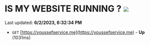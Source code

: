# IS MY WEBSITE RUNNING ? [![](https://img.shields.io/static/v1?label=Sponsor&message=%E2%9D%A4&logo=GitHub&color=%23fe8e86)](https://github.com/sponsors/<username>)

Last updated: **6/2/2023, 6:32:34 PM**

- `GET` [https://youssefservice.me](https://youssefservice.me) - **Up** (1031ms)
